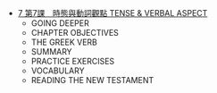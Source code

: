 - [7 第7課　時態與動詞觀點 TENSE & VERBAL ASPECT](§7.md)
	- GOING DEEPER
	- CHAPTER OBJECTIVES
	- THE GREEK VERB
	- SUMMARY
	- PRACTICE EXERCISES
	- VOCABULARY
	- READING THE NEW TESTAMENT